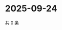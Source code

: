 # 2025-09-24

共 0 条

<!-- BEGIN ZHIHUQUESTIONS -->
<!-- 最后更新时间 Wed Sep 24 2025 08:51:40 GMT+0800 (China Standard Time) -->

<!-- END ZHIHUQUESTIONS -->
